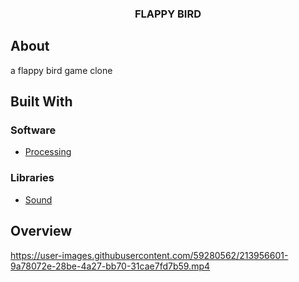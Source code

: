 <p align="center">
  <h3 align="center">FLAPPY BIRD</h3>
</p>

<!-- ABOUT THE PROJECT -->
## About 
a flappy bird game clone 

## Built With

### Software

* [Processing](https://processing.org)

### Libraries

* [Sound](https://processing.org/reference/libraries)

<!-- OVERVIEW -->
## Overview
https://user-images.githubusercontent.com/59280562/213956601-9a78072e-28be-4a27-bb70-31cae7fd7b59.mp4

